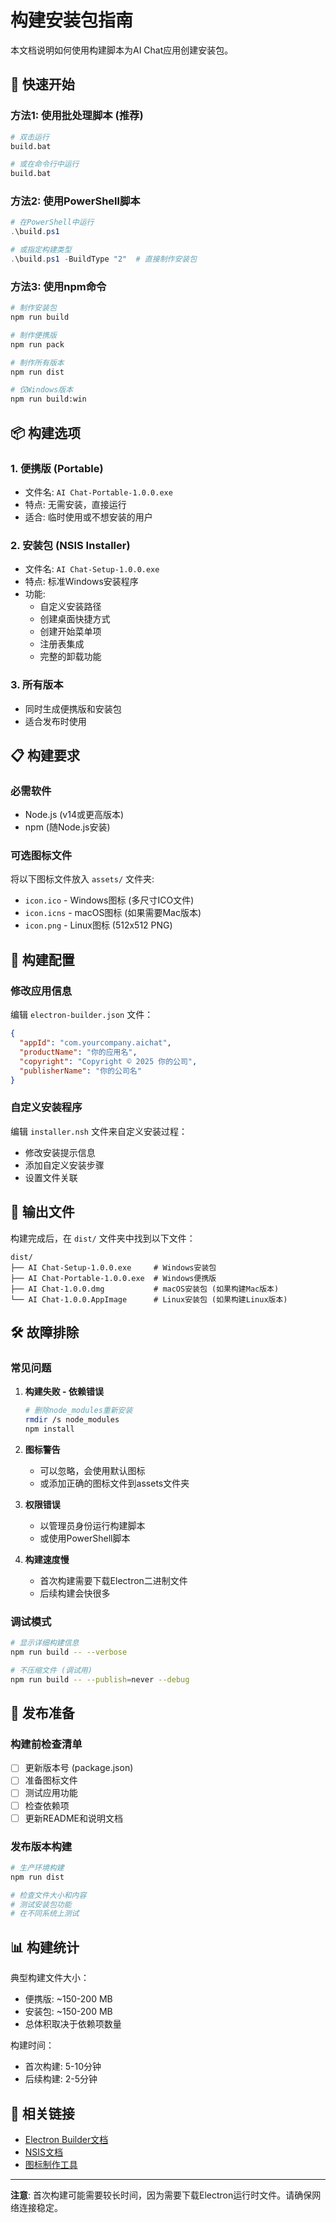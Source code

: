 # 构建安装包指南

本文档说明如何使用构建脚本为AI Chat应用创建安装包。

## 🚀 快速开始

### 方法1: 使用批处理脚本 (推荐)
```bash
# 双击运行
build.bat

# 或在命令行中运行
build.bat
```

### 方法2: 使用PowerShell脚本
```powershell
# 在PowerShell中运行
.\build.ps1

# 或指定构建类型
.\build.ps1 -BuildType "2"  # 直接制作安装包
```

### 方法3: 使用npm命令
```bash
# 制作安装包
npm run build

# 制作便携版
npm run pack

# 制作所有版本
npm run dist

# 仅Windows版本
npm run build:win
```

## 📦 构建选项

### 1. 便携版 (Portable)
- 文件名: `AI Chat-Portable-1.0.0.exe`
- 特点: 无需安装，直接运行
- 适合: 临时使用或不想安装的用户

### 2. 安装包 (NSIS Installer)
- 文件名: `AI Chat-Setup-1.0.0.exe`
- 特点: 标准Windows安装程序
- 功能: 
  - 自定义安装路径
  - 创建桌面快捷方式
  - 创建开始菜单项
  - 注册表集成
  - 完整的卸载功能

### 3. 所有版本
- 同时生成便携版和安装包
- 适合发布时使用

## 📋 构建要求

### 必需软件
- Node.js (v14或更高版本)
- npm (随Node.js安装)

### 可选图标文件
将以下图标文件放入 `assets/` 文件夹:
- `icon.ico` - Windows图标 (多尺寸ICO文件)
- `icon.icns` - macOS图标 (如果需要Mac版本)
- `icon.png` - Linux图标 (512x512 PNG)

## 🔧 构建配置

### 修改应用信息
编辑 `electron-builder.json` 文件：

```json
{
  "appId": "com.yourcompany.aichat",
  "productName": "你的应用名",
  "copyright": "Copyright © 2025 你的公司",
  "publisherName": "你的公司名"
}
```

### 自定义安装程序
编辑 `installer.nsh` 文件来自定义安装过程：
- 修改安装提示信息
- 添加自定义安装步骤
- 设置文件关联

## 📁 输出文件

构建完成后，在 `dist/` 文件夹中找到以下文件：

```
dist/
├── AI Chat-Setup-1.0.0.exe     # Windows安装包
├── AI Chat-Portable-1.0.0.exe  # Windows便携版
├── AI Chat-1.0.0.dmg           # macOS安装包 (如果构建Mac版本)
└── AI Chat-1.0.0.AppImage      # Linux安装包 (如果构建Linux版本)
```

## 🛠 故障排除

### 常见问题

1. **构建失败 - 依赖错误**
   ```bash
   # 删除node_modules重新安装
   rmdir /s node_modules
   npm install
   ```

2. **图标警告**
   - 可以忽略，会使用默认图标
   - 或添加正确的图标文件到assets文件夹

3. **权限错误**
   - 以管理员身份运行构建脚本
   - 或使用PowerShell脚本

4. **构建速度慢**
   - 首次构建需要下载Electron二进制文件
   - 后续构建会快很多

### 调试模式
```bash
# 显示详细构建信息
npm run build -- --verbose

# 不压缩文件 (调试用)
npm run build -- --publish=never --debug
```

## 🚀 发布准备

### 构建前检查清单
- [ ] 更新版本号 (package.json)
- [ ] 准备图标文件
- [ ] 测试应用功能
- [ ] 检查依赖项
- [ ] 更新README和说明文档

### 发布版本构建
```bash
# 生产环境构建
npm run dist

# 检查文件大小和内容
# 测试安装包功能
# 在不同系统上测试
```

## 📊 构建统计

典型构建文件大小：
- 便携版: ~150-200 MB
- 安装包: ~150-200 MB
- 总体积取决于依赖项数量

构建时间：
- 首次构建: 5-10分钟
- 后续构建: 2-5分钟

## 🔗 相关链接

- [Electron Builder文档](https://www.electron.build/)
- [NSIS文档](https://nsis.sourceforge.io/Docs/)
- [图标制作工具](https://www.icoconverter.com/)

---

**注意**: 首次构建可能需要较长时间，因为需要下载Electron运行时文件。请确保网络连接稳定。
